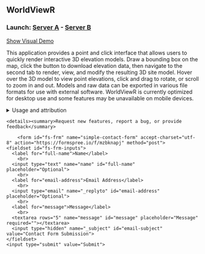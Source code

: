 ## WorldViewR
### Launch: <a href="http://44.230.157.126:3838" class="button">Server A</a> - <a href="http://54.68.18.107:3838" class="button">Server B</a>

<a href="https://github.com/jcallura/jcallura.github.io/blob/gh_pages/WorldViewR_demo.gif">Show Visual Demo</a>
<p>
This application provides a point and click interface that allows users to quickly render interactive 3D elevation models. 
Draw a bounding box on the map, click the button to download elevation data, then navigate to the second tab to render, view, and modify the resulting 3D site model. 
Hover over the 3D model to view point elevations, click and drag to rotate, or scroll to zoom in and out. Models and raw data can be exported in various file formats for use with external software. WorldViewR is currently optimized for desktop use and some features may be unavailable on mobile devices.
<p>
<!--<img src="https://github.com/jcallura/jcallura.github.io/blob/gh_pages/WorldViewR_demo.gif" width="400" height="400" />-->
    <!--#### THIS APPLICATION HAS BEEN TEMPORARILY DISABLED FOR MAINTENANCE-->
<!--<form action="http://44.230.157.126:3838">
    <input type="submit" value="Launch Web Application" />
</form>-->
<!--<a href="http://44.230.157.126:3838" class="button">Launch Web Application</a>
<br>-->

<details><summary>Usage and attribution</summary>
    
    To cite this program, please use:
    <p>
        Jonathan C. Callura (2021). WorldViewR: Interactive elevation mapping and 3D modeling program. Accessed at <a href="https://jcallura.github.io">https://jcallura.github.io</a>
        <br/>
    <p>
        WorldViewR was built with the R programming language using the Shiny package. Elevations represent bare-earth terrain heights from open source terrain tiles (<a href="https://registry.opendata.aws/terrain-tiles/" class="button">terrain tile source</a>; <a href="https://github.com/tilezen/joerd/blob/master/docs/attribution.md" class="button">data source attribution</a>). Street map tiles are provided by OpenStreetMap contributors (<a href="https://www.openstreetmap.org/copyright">data source attribution</a>).
    </details>
    
    <details><summary>Support the project</summary>
        
        This open access program is free for all to use. Please note that performance may vary depending on traffic volume. If you would like to help offset server and maintenance costs, click the PayPal donate button below.

<br/>
<form action="https://www.paypal.com/donate" method="post" target="_top">
<input type="hidden" name="business" value="9VBZZGE44GFSA" />
<input type="hidden" name="item_name" value="WorldViewR Maintenance Costs" />
<input type="hidden" name="currency_code" value="USD" />
<input type="image" src="https://www.paypalobjects.com/en_US/i/btn/btn_donate_LG.gif" border="0" name="submit" title="PayPal - The safer, easier way to pay online!" alt="Donate with PayPal button" />
<img alt="" border="0" src="https://www.paypal.com/en_US/i/scr/pixel.gif" width="1" height="1" />
</form>
    </details>
    
    <details><summary>Request new features, report a bug, or provide feedback</summary>
        
        <form id="fs-frm" name="simple-contact-form" accept-charset="utf-8" action="https://formspree.io/f/mzbknapj" method="post">
    <fieldset id="fs-frm-inputs">
      <label for="full-name">Name</label>
        <br>
      <input type="text" name="name" id="full-name" placeholder="Optional">
        <br>
      <label for="email-address">Email Address</label>
        <br>
      <input type="email" name="_replyto" id="email-address" placeholder="Optional">
        <br>
      <label for="message">Message</label>
        <br>
      <textarea rows="5" name="message" id="message" placeholder="Message" required=""></textarea>
      <input type="hidden" name="_subject" id="email-subject" value="Contact Form Submission">
    </fieldset>
    <input type="submit" value="Submit">
  </form>
        
</details>
